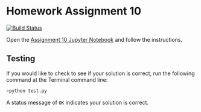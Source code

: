 # Homework Assignment 10

[![Build Status](https://travis-ci.com/PGE310/assignment10.svg?token=SnMGq692xXXqxzyE6QSj&branch=master)](https://travis-ci.com/PGE310/assignment10)

Open the [Assignment 10 Jupyter Notebook](assignment10.ipynb) and follow the instructions.

## Testing

If you would like to check to see if your solution is correct, run the following command at the Terminal command line: 

```bash
>python test.py
```

A status  message of `OK` indicates your solution is correct.
